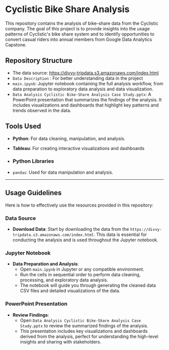 # Cyclistic Bike Share Analysis

This repository contains the analysis of bike-share data from the Cyclistic company. The goal of this project is to provide insights into the usage patterns of Cyclistic's bike share system and to identify opportunities to convert casual riders into annual members from Google Data Analytics Capstone. 


## Repository Structure

- The data source: https://divvy-tripdata.s3.amazonaws.com/index.html
- `Data Description` : For better understanding data in the project
- `main.ipynb`: Jupyter notebook containing the full analysis workflow, from data preparation to exploratory data analysis and data visualization.
- `Data Analysis Cyclistic Bike-Share Analysis Case Study.pptx`: A PowerPoint presentation that summarizes the findings of the analysis. It includes visualizations and dashboards that highlight key patterns and trends observed in the data.

## Tools Used

- **Python**: For data cleaning, manipulation, and analysis.
- **Tableau**: For creating interactive visualizations and dashboards

- ### Python Libraries
- `pandas`: Used for data manipulation and analysis.

---------------------------------------------------------------------------------------
## Usage Guidelines

Here is how to effectively use the resources provided in this repository:

### Data Source
- **Download Data**: Start by downloading the data from the `https://divvy-tripdata.s3.amazonaws.com/index.html`. This data is essential for conducting the analysis and is used throughout the Jupyter notebook.

### Jupyter Notebook
- **Data Preparation and Analysis**:
  - Open `main.ipynb` in Jupyter or any compatible environment.
  - Run the cells in sequential order to perform data cleaning, processing, and exploratory data analysis.
  - The notebook will guide you through generating the cleaned data CSV files and detailed visualizations of the data.

### PowerPoint Presentation
- **Review Findings**:
  - Open `Data Analysis Cyclistic Bike-Share Analysis Case Study.pptx` to review the summarized findings of the analysis.
  - This presentation includes key visualizations and dashboards derived from the analysis, perfect for understanding the high-level insights and sharing with stakeholders.